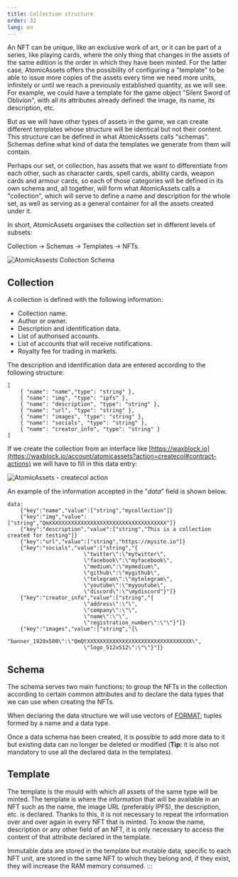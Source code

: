 ```yaml
---
title: Collection structure
order: 32
lang: en
---
```


An NFT can be unique, like an exclusive work of art, or it can be part of a series, like playing cards, where the only thing that changes in the assets of the same edition is the order in which they have been minted. For the latter case, AtomicAssets offers the possibility of configuring a "template" to be able to issue more copies of the assets every time we need more units, infinitely or until we reach a previously established quantity, as we will see. For example, we could have a template for the game object "Silent Sword of Oblivion", with all its attributes already defined: the image, its name, its description, etc.

But as we will have other types of assets in the game, we can create different templates whose structure will be identical but not their content. This structure can be defined in what AtomicAssets calls "schemas". Schemas define what kind of data the templates we generate from them will contain.

Perhaps our set, or collection, has assets that we want to differentiate from each other, such as character cards, spell cards, ability cards, weapon cards and armour cards, so each of those categories will be defined in its own schema and, all together, will form what AtomicAssets calls a "collection", which will serve to define a name and description for the whole set, as well as serving as a general container for all the assets created under it.

In short, AtomicAssets organises the collection set in different levels of subsets:

Collection -> Schemas -> Templates -> NFTs.

![AtomicAssests Collection Schema](/assets/images/tutorials/howto_atomicassets/atomicassets_scheme.jpg)

## Collection

A collection is defined with the following information:
- Collection name.
- Author or owner.
- Description and identification data.
- List of authorised accounts.
- List of accounts that will receive notifications.
- Royalty fee for trading in markets.

The description and identification data are entered according to the following structure:

```
[ 
	{ "name": "name","type": "string" }, 
	{ "name": "img", "type": "ipfs" }, 
	{ "name": "description", "type": "string" }, 
	{ "name": "url", "type": "string" }, 
	{ "name": "images", "type": "string" }, 
	{ "name": "socials", "type": "string" }, 
	{ "name": "creator_info", "type": "string" } 
]
```

If we create the collection from an interface like [https://waxblock.io](https://waxblock.io/account/atomicassets?action=createcol#contract-actions) we will have to fill in this data entry:

![AtomicAssets - createcol action](/assets/images/tutorials/howto_atomicassets/createcol_atomicassets.png)

An example of the information accepted in the "*data*" field is shown below. 

```
data:
	{"key":"name","value":["string","mycollection"]}
	{"key":"img","value":["string","QmXXXXXXXXXXXXXXXXXXXXXXXXXXXXXXXXXXXXX"]}
	{"key":"description","value":["string","This is a collection created for testing"]}
	{"key":"url","value":["string","https://mysite.io"]}
	{"key":"socials","value":["string","{
						\"twitter\":\"mytwitter\",
						\"facebook\":\"myfacebook\",
						\"medium\":\"mymedium\",
						\"github\":\"mygithub\",
						\"telegram\":\"mytelegram\",
						\"youtube\":\"myyoutube\",
						\"discord\":\"\mydiscord"}"]}
	{"key":"creator_info","value":["string","{
						\"address\":\"\",
						\"company\":\"\",
						\"name\":\"\",
						\"registration_number\":\"\"}"]}
	{"key":"images","value":["string","{\
						"banner_1920x500\":\"QmQtXXXXXXXXXXXXXXXXXXXXXXXXXXXXXXXXX\",
						\"logo_512x512\":\"\"}"]}
```
## Schema

The schema serves two main functions; to group the NFTs in the collection according to certain common attributes and to declare the data types that we can use when creating the NFTs.

When declaring the data structure we will use vectors of [FORMAT](https://github.com/pinknetworkx/atomicassets-contract/wiki/Custom-Types#format); tuples formed by a name and a data type.

Once a data schema has been created, it is possible to add more data to it but existing data can no longer be deleted or modified (**Tip:** it is also not mandatory to use all the declared data in the templates).

## Template

The template is the mould with which all assets of the same type will be minted. The template is where the information that will be available in an NFT such as the name, the image URL (preferably IPFS), the description, etc. is declared. Thanks to this, it is not necessary to repeat the information over and over again in every NFT that is minted. To know the name, description or any other field of an NFT, it is only necessary to access the content of that attribute declared in the template.

Immutable data are stored in the template but mutable data, specific to each NFT unit, are stored in the same NFT to which they belong and, if they exist, they will increase the RAM memory consumed. 
:::
